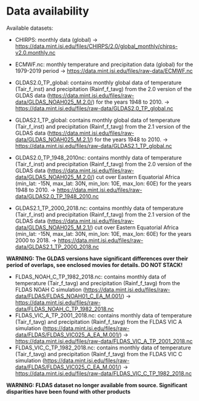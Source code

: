 # Data availability

Available datasets:
* CHIRPS: monthly data (global) -> https://data.mint.isi.edu/files/CHIRPS/2.0/global_monthly/chirps-v2.0.monthly.nc

* ECMWF.nc: monthly temperature and precipitation data (global) for the 1979-2019 period -> https://data.mint.isi.edu/files/raw-data/ECMWF.nc

* GLDAS2.0_TP_global: contains monthly global data of temperature (Tair_f_inst) and precipitation (Rainf_f_tavg) from the 2.0 version of the GLDAS data (https://data.mint.isi.edu/files/raw-data/GLDAS_NOAH025_M.2.0/) for the years 1948 to 2010. -> https://data.mint.isi.edu/files/raw-data/GLDAS2.0_TP_global.nc
* GLDAS2.1_TP_global: contains monthly global data of temperature (Tair_f_inst) and precipitation (Rainf_f_tavg) from the 2.1 version of the GLDAS data (https://data.mint.isi.edu/files/raw-data/GLDAS_NOAH025_M.2.1/) for the years 1948 to 2010. -> https://data.mint.isi.edu/files/raw-data/GLDAS2.1_TP_global.nc
* GLDAS2.0_TP_1948_2010nc: contains monthly data of temperature (Tair_f_inst) and precipitation (Rainf_f_tavg) from the 2.0 version of the GLDAS data (https://data.mint.isi.edu/files/raw-data/GLDAS_NOAH025_M.2.0/) cut over Eastern Equatorial Africa (min_lat: -15N, max_lat: 30N, min_lon: 10E, max_lon: 60E) for the years 1948 to 2010. -> https://data.mint.isi.edu/files/raw-data/GLDAS2.0_TP_1948_2010.nc
* GLDAS2.1_TP_2000_2018.nc: contains monthly data of temperature (Tair_f_inst) and precipitation (Rainf_f_tavg) from the 2.1 version of the GLDAS data (https://data.mint.isi.edu/files/raw-data/GLDAS_NOAH025_M.2.1/) cut over Eastern Equatorial Africa (min_lat: -15N, max_lat: 30N, min_lon: 10E, max_lon: 60E) for the years 2000 to 2018. -> https://data.mint.isi.edu/files/raw-data/GLDAS2.1_TP_2000_2018.nc

**WARNING: The GLDAS versions have significant differences over their period of overlaps, see enclosed movies for details. DO NOT STACK!**

* FLDAS_NOAH_C_TP_1982_2018.nc: contains monthly data of temperature (Tair_f_tavg) and precipitation (Rainf_f_tavg) from the FLDAS NOAH C simulation (https://data.mint.isi.edu/files/raw-data/FLDAS/FLDAS_NOAH01_C_EA_M.001/) -> https://data.mint.isi.edu/files/raw-data/FLDAS_NOAH_C_TP_1982_2018.nc
* FLDAS_VIC_A_TP_2001_2018.nc: contains monthly data of temperature (Tair_f_tavg) and precipitation (Rainf_f_tavg) from the FLDAS VIC A simulation (https://data.mint.isi.edu/files/raw-data/FLDAS/FLDAS_VIC025_A_EA_M.001/) -> https://data.mint.isi.edu/files/raw-data/FLDAS_VIC_A_TP_2001_2018.nc
* FLDAS_VIC_C_TP_1982_2018.nc: contains monthly data of temperature (Tair_f_tavg) and precipitation (Rainf_f_tavg) from the FLDAS VIC C simulation (https://data.mint.isi.edu/files/raw-data/FLDAS/FLDAS_VIC025_C_EA_M.001/) -> https://data.mint.isi.edu/files/raw-data/FLDAS_VIC_C_TP_1982_2018.nc

**WARNING: FLDAS dataset no longer available from source. Significant disparities have been found with other products**

